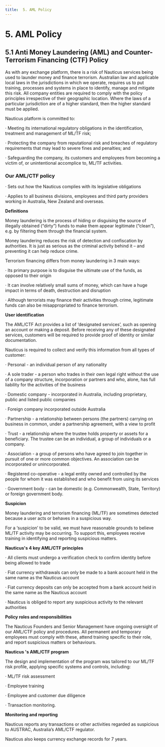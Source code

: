 ```yaml
---
title:  5. AML Policy
---
```



# 5. AML Policy



## 5.1 Anti Money Laundering (AML) and Counter-Terrorism Financing (CTF) Policy


As with any exchange platform, there is a risk of Nauticus services being used to launder money and finance terrorism. Australian law and applicable local laws in the jurisdictions in which we operate, requires us to put training, processes and systems in place to identify, manage and mitigate this risk. All company entities are required to comply with the policy principles irrespective of their geographic location. Where the laws of a particular jurisdiction are of a higher standard, then the higher standard must be applied.

Nauticus platform is committed to:

·         Meeting its international regulatory obligations in the identification, treatment and management of ML/TF risk;

·         Protecting the company from reputational risk and breaches of regulatory requirements that may lead to severe fines and penalties; and

·         Safeguarding the company, its customers and employees from becoming a victim of, or unintentional accomplice to, ML/TF activities.

 

### Our AML/CTF policy

·         Sets out how the Nauticus complies with its legislative obligations

·         Applies to all business divisions, employees and third party providers working in Australia, New Zealand and overseas.

**Definitions**

Money laundering is the process of hiding or disguising the source of illegally obtained (“dirty”) funds to make them appear legitimate (“clean”), e.g. by filtering them through the financial system.

Money laundering reduces the risk of detection and confiscation by authorities. It is just as serious as the criminal activity behind it – and preventing it can help reduce crime.

Terrorism financing differs from money laundering in 3 main ways:

·         Its primary purpose is to disguise the ultimate use of the funds, as opposed to their origin

·         It can involve relatively small sums of money, which can have a huge impact in terms of death, destruction and disruption

·         Although terrorists may finance their activities through crime, legitimate funds can also be misappropriated to finance terrorism.

 

**User identification**

The AML/CTF Act provides a list of ‘designated services’, such as opening an account or making a deposit. Before receiving any of these designated services, customers will be required to provide proof of identity or similar documentation.

Nauticus is required to collect and verify this information from all types of customer:

·         Personal - an individual person of any nationality

·         A sole trader - a person who trades in their own legal right without the use of a company structure, incorporation or partners and who, alone, has full liability for the activities of the business

·         Domestic company - incorporated in Australia, including proprietary, public and listed public companies

·         Foreign company incorporated outside Australia

·         Partnership - a relationship between persons (the partners) carrying on business in common, under a partnership agreement, with a view to profit

·         Trust - a relationship where the trustee holds property or assets for a beneficiary. The trustee can be an individual, a group of individuals or a company.

·         Association - a group of persons who have agreed to join together in pursuit of one or more common objectives. An association can be incorporated or unincorporated.

·         Registered co-operative - a legal entity owned and controlled by the people for whom it was established and who benefit from using its services

·         Government body - can be domestic (e.g. Commonwealth, State, Territory) or foreign government body.

 

**Suspicion**

Money laundering and terrorism financing (ML/TF) are sometimes detected because a user acts or behaves in a suspicious way.

For a ‘suspicion’ to be valid, we must have reasonable grounds to believe ML/TF activity may be occurring. To support this, employees receive training in identifying and reporting suspicious matters.

 

**Nauticus's 4 key AML/CTF principles**

·         All clients must undergo a verification check to confirm identity before being allowed to trade

·         Fiat currency withdrawals can only be made to a bank account held in the same name as the Nauticus account

·         Fiat currency deposits can only be accepted from a bank account held in the same name as the Nauticus account

·         Nauticus is obliged to report any suspicious activity to the relevant authorities

 

**Policy roles and responsibilities**

The Nauticus Founders and Senior Management have ongoing oversight of our AML/CTF policy and procedures. All permanent and temporary employees must comply with these, attend training specific to their role, and report suspicious matters or behaviours.

 

**Nauticus 's AML/CTF program**

The design and implementation of the program was tailored to our ML/TF risk profile, applying specific systems and controls, including:

·         ML/TF risk assessment

·         Employee training

·         Employee and customer due diligence

·         Transaction monitoring.

 

**Monitoring and reporting**

Nauticus reports any transactions or other activities regarded as suspicious to AUSTRAC, Australia’s AML/CTF regulator.

Nauticus also keeps currency exchange records for 7 years.